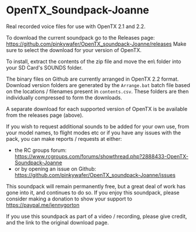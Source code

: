 # OpenTX_Soundpack-Joanne
Real recorded voice files for use with OpenTX 2.1 and 2.2.

To download the current soundpack go to the Releases page: https://github.com/pinkywafer/OpenTX_soundpack-Joanne/releases
Make sure to select the download for your version of OpenTX.

To install, extract the contents of the zip file and move the en\ folder into your SD Card's SOUNDS folder.

The binary files on Github are currently arranged in OpenTX 2.2 format.
Download version folders are generated by the `Arrange.bat` batch file based on
the locations / filenames present in `contents.csv`. These folders are then
individually compressed to form the downloads.

A separate download for each supported version of OpenTX is be available from the releases page (above).

If you wish to request additional sounds to be added for your own use, from your model names, to flight modes etc
or if you have any issues with the pack, you can make reports / requests at either:
* the RC groups forum: https://www.rcgroups.com/forums/showthread.php?2888433-OpenTX-Soundpack-Joanne
* or by opening an issue on Github: https://github.com/pinkywafer/OpenTX_soundpack-Joanne/issues

This soundpack will remain permanently free, but a great deal of work has gone into it, and continues to do so.
If you enjoy this soundpack, please consider making a donation to show your support to https://paypal.me/jennygorton

If you use this soundpack as part of a video / recording, please give credit, and the link to the original download page.
